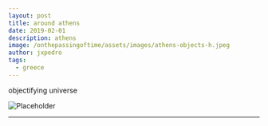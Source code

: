 ```yaml
---
layout: post
title: around athens
date: 2019-02-01
description: athens
image: /onthepassingoftime/assets/images/athens-objects-h.jpeg
author: jxpedro
tags: 
  - greece
---
```

<p >objectifying universe</p>

![Placeholder](/onthepassingoftime/assets/images/athens-objects.jpeg)

<p></p>

<hr/>
